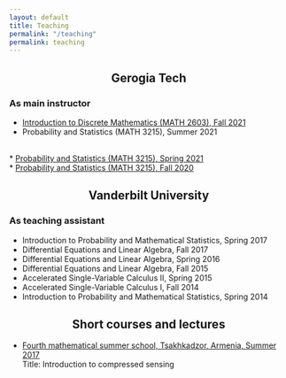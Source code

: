 ```yaml
---
layout: default
title: Teaching
permalink: "/teaching"
permalink: teaching
---
```



##  <center> Gerogia Tech
### As main instructor

* <a href="https://petrosyan.page/fall2021math2603" >Introduction to Discrete Mathematics (MATH 2603), Fall 2021
</a> <br>
* Probability and Statistics (MATH 3215), Summer 2021
 <br>
* <a href="https://petrosyan.page/spring2021math3215" >Probability and Statistics (MATH 3215), Spring 2021
</a> <br>
* <a href="https://petrosyan.page/fall2020math3215" >Probability and Statistics (MATH 3215), Fall 2020
</a> <br>


##  <center> Vanderbilt University
### As teaching assistant

* Introduction to Probability and Mathematical Statistics, Spring 2017
* Differential Equations and Linear Algebra, Fall 2017
* Differential Equations and Linear Algebra, Spring 2016
* Differential Equations and Linear Algebra, Fall 2015
* Accelerated Single-Variable Calculus II, Spring 2015
* Accelerated Single-Variable Calculus I, Fall 2014
* Introduction to Probability and Mathematical Statistics, Spring 2014

##  <center> Short courses and lectures

* <a href="http://mathschool.ysu.am/mss2017" >Fourth mathematical summer school, Tsakhkadzor, Armenia, Summer 2017
</a> <br>
Title: Introduction to compressed sensing <br>
 